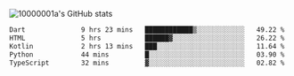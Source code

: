 ![10000001a's GitHub stats](https://github-readme-stats.vercel.app/api?username=10000001a&show_icons=true&theme=onedark&count_private=true)

<!-- [![Top Langs](https://github-readme-stats.vercel.app/api/top-langs/?username=10000001a&layout=compact&theme=onedark&langs_count=5)](https://github.com/anuraghazra/github-readme-stats) -->
<!--
**10000001a/10000001a** is a ✨ _special_ ✨ repository because its `README.md` (this file) appears on your GitHub profile.

Here are some ideas to get you started:

- 🔭 I’m currently working on ...
- 🌱 I’m currently learning ...
- 👯 I’m looking to collaborate on ...
- 🤔 I’m looking for help with ...
- 💬 Ask me about ...
- 📫 How to reach me: ...
- 😄 Pronouns: ...
- ⚡ Fun fact: ...
-->

<!--START_SECTION:waka-->

```txt
Dart              9 hrs 23 mins   ████████████▒░░░░░░░░░░░░   49.22 %
HTML              5 hrs           ██████▓░░░░░░░░░░░░░░░░░░   26.22 %
Kotlin            2 hrs 13 mins   ███░░░░░░░░░░░░░░░░░░░░░░   11.64 %
Python            44 mins         █░░░░░░░░░░░░░░░░░░░░░░░░   03.90 %
TypeScript        32 mins         ▓░░░░░░░░░░░░░░░░░░░░░░░░   02.82 %
```

<!--END_SECTION:waka-->
